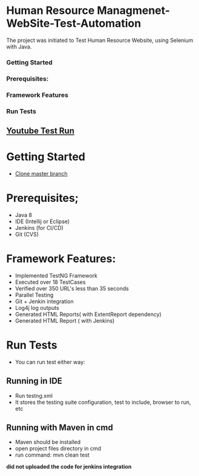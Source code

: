 # Human Resource Managmenet-WebSite-Test-Automation
The project was initiated to Test Human Resource Website, using Selenium with Java.

### Getting Started
### Prerequisites:
### Framework Features
### Run Tests

## [**Youtube Test Run**](https://www.youtube.com/watch?v=EZVH1COxr6E)

# Getting Started
- [Clone master branch](https://github.com/Ninja-Cyborg/HRM-WebSite-Test-Automation/tree/master)

# Prerequisites;
- Java 8
- IDE (Intellij or Eclipse)
- Jenkins (for CI/CD)
- Git (CVS)

# Framework Features:
- Implemented TestNG Framework
- Executed over 18 TestCases
- Verified over 350 URL's less than 35 seconds
- Parallel Testing
- Git + Jenkin integration
- Log4j log outputs
- Generated HTML Reports( with ExtentReport dependency)
- Generated HTML Report ( with Jenkins)

# Run Tests
- You can run test either way:

## Running in IDE
- Run testng.xml
- It stores the testing suite configuration, test to include, browser to run, etc

## Running with Maven in cmd
- Maven should be installed
- open project files directory in cmd
- run command: mvn clean test

 **did not uploaded the code for jenkins integration**
